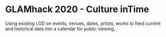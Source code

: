 GLAMhack 2020 - Culture inTime
=========================

Using existing LOD on events, venues, dates, artists, works to feed current and historical data into a calendar for public viewing.
